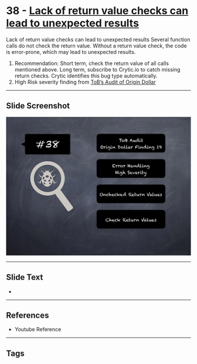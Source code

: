 
# 38 - [Lack of return value checks can lead to unexpected results](./Lack%20of%20return%20value%20checks%20can%20lead%20to%20unexpected%20results.md)

Lack of return value checks can lead to unexpected results Several function calls do not check the return value. Without a return value check, the code is error-prone, which may lead to unexpected results.


1. Recommendation: Short term, check the return value of all calls mentioned above. Long term, subscribe to Crytic.io to catch missing return checks. Crytic identifies this bug type automatically.
2. High Risk severity finding from [ToB’s Audit of Origin Dollar](https://github.com/trailofbits/publications/blob/master/reviews/OriginDollar.pdf)


___
## Slide Screenshot
![038.png](../../images/7.%20Audit%20Findings%20101/038.png)
___
## Slide Text
- 
___
## References
- Youtube Reference
___
## Tags
